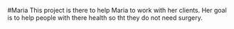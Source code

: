 #Maria
This project is there to help Maria to work with her clients.
Her goal is to help people with there health so tht they do not need surgery.